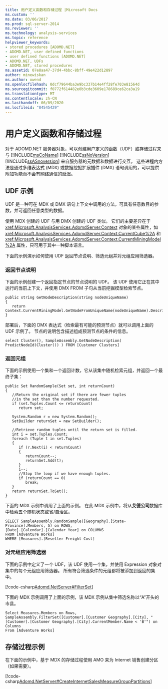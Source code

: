 ```yaml
---
title: 用户定义函数和存储过程 |Microsoft Docs
ms.custom: ''
ms.date: 03/06/2017
ms.prod: sql-server-2014
ms.reviewer: ''
ms.technology: analysis-services
ms.topic: reference
helpviewer_keywords:
- stored procedures [ADOMD.NET]
- ADOMD.NET, user defined functions
- user defined functions [ADOMD.NET]
- ADOMD.NET, UDFs
- ADOMD.NET, stored procedures
ms.assetid: 07e8aa47-37d4-4bbc-8bff-49e422d12897
author: minewiskan
ms.author: owend
ms.openlocfilehash: 0dcf79644ba3e9bc337b14e4ff28fe703e81564d
ms.sourcegitcommit: f0772f614482e0b3cde3609e178689ce62ca3a19
ms.translationtype: MT
ms.contentlocale: zh-CN
ms.lasthandoff: 06/09/2020
ms.locfileid: "84545429"
---
```

# <a name="user-defined-functions-and-stored-procedures"></a>用户定义函数和存储过程
  对于 ADOMD.NET 服务器对象，可以创建用户定义的函数（UDF）或存储过程来与 [!INCLUDE[msCoName](../../includes/msconame-md.md)] [!INCLUDE[ssNoVersion](../../includes/ssnoversion-md.md)] [!INCLUDE[ssASnoversion](../../includes/ssasnoversion-md.md)] 来自服务器的元数据和数据进行交互。 这些进程内方法是通过多维表达式 (MDX) 或数据挖掘扩展插件 (DMX) 语句调用的，可以提供附加功能而不会有网络通信的延迟。  
  
## <a name="udf-examples"></a>UDF 示例  
 UDF 是一种可在 MDX 或 DMX 语句上下文中调用的方法，可具有任意数目的参数，并可返回任意类型的数据。  
  
 使用 MDX 创建的 UDF 与用 DMX 创建的 UDF 类似。 它们的主要差异在于 <xref:Microsoft.AnalysisServices.AdomdServer.Context> 对象的某些属性，如 <xref:Microsoft.AnalysisServices.AdomdServer.Context.CurrentCube%2A> 和 <xref:Microsoft.AnalysisServices.AdomdServer.Context.CurrentMiningModel%2A> 属性，只可用于其中一种脚本语言。  
  
 下面的示例演示如何使用 UDF 返回节点说明、筛选元组并对元组应用筛选器。  
  
### <a name="returning-a-node-description"></a>返回节点说明  
 下面的示例创建一个返回指定节点的节点说明的 UDF。 该 UDF 使用它正在其中运行的当前上下文，并使用 DMX FROM 子句从当前挖掘模型检索节点。  
  
```  
public string GetNodeDescription(string nodeUniqueName)  
{  
   return Context.CurrentMiningModel.GetNodeFromUniqueName(nodeUniqueName).Description;  
}  
```  
  
 部署后，下面的 DMX 表达式（检索最有可能的预测节点）就可以调用上面的 UDF 示例了。 节点的说明包含描述组成预测节点的条件的信息。  
  
```  
select Cluster(), SampleAssembly.GetNodeDescription( PredictNodeId(Cluster()) ) FROM [Customer Clusters]  
```  
  
### <a name="returning-tuples"></a>返回元组  
 下面的示例使用一个集和一个返回计数，它从该集中随机检索元组，并返回一个最终子集：  
  
```  
public Set RandomSample(Set set, int returnCount)  
{  
   //Return the original set if there are fewer tuples  
   //in the set than the number requested.  
   if (set.Tuples.Count <= returnCount)  
      return set;  
  
   System.Random r = new System.Random();  
   SetBuilder returnSet = new SetBuilder();  
  
   //Retrieve random tuples until the return set is filled.  
   int i = set.Tuples.Count;  
   foreach (Tuple t in set.Tuples)  
   {  
      if (r.Next(i) < returnCount)  
      {  
         returnCount--;  
         returnSet.Add(t);  
      }  
      i--;  
      //Stop the loop if we have enough tuples.  
      if (returnCount == 0)  
         break;  
   }  
   return returnSet.ToSet();  
}  
```  
  
 下面的 MDX 示例中调用了上面的示例。 在此 MDX 示例中，将从**艾德公司**数据库中检索五个随机状态或省/自治区。  
  
```  
SELECT SampleAssembly.RandomSample([Geography].[State-Province].Members, 5) on ROWS,   
[Date].[Calendar].[Calendar Year] on COLUMNS  
FROM [Adventure Works]  
WHERE [Measures].[Reseller Freight Cost]  
```  
  
### <a name="applying-a-filter-to-a-tuple"></a>对元组应用筛选器  
 下面的示例中定义了一个 UDF，该 UDF 使用一个集，并使用 Expression 对象对集中的每个元组应用筛选器。 所有符合筛选条件的元组都将被添加到返回的集中。  
  
 [!code-csharp[Adomd.NetServer#FilterSet](../../snippets/csharp/SQL14/adomd.net/adomd.netserver/cs/class1.cs#filterset)]  
  
 下面的 MDX 示例调用了上面的示例，该 MDX 示例从集中筛选名称以“A”开头的市县。  
  
```  
Select Measures.Members on Rows,  
SampleAssembly.FilterSet([Customer].[Customer Geography].[City], "[Customer].[Customer Geography].[City].CurrentMember.Name < 'B'") on Columns  
From [Adventure Works]  
```  
  
## <a name="stored-procedure-example"></a>存储过程示例  
 在下面的示例中，基于 MDX 的存储过程使用 AMO 来为 Internet 销售创建分区（如果需要）。  
  
 [!code-csharp[Adomd.NetServer#CreateInternetSalesMeasureGroupPartitions](../../snippets/csharp/SQL14/adomd.net/adomd.netserver/cs/class1.cs#createinternetsalesmeasuregrouppartitions)]  
  
  
